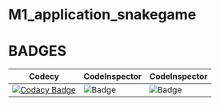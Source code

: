 # M1_application_snakegame


# BADGES


|  Codecy  |  CodeInspector |  CodeInspector |  
| -------------| -------------|   -------------|
[![Codacy Badge](https://app.codacy.com/project/badge/Grade/4c20d92983994c9e89d67e4b0095cc39)](https://www.codacy.com/gh/Bhuvaneshk226/M1_application_snakegame/dashboard?utm_source=github.com&amp;utm_medium=referral&amp;utm_content=Bhuvaneshk226/M1_application_snakegame&amp;utm_campaign=Badge_Grade) | ![Badge](https://api.codiga.io/project/29978/score/svg) |  ![Badge](https://api.codiga.io/project/29978/status/svg)
